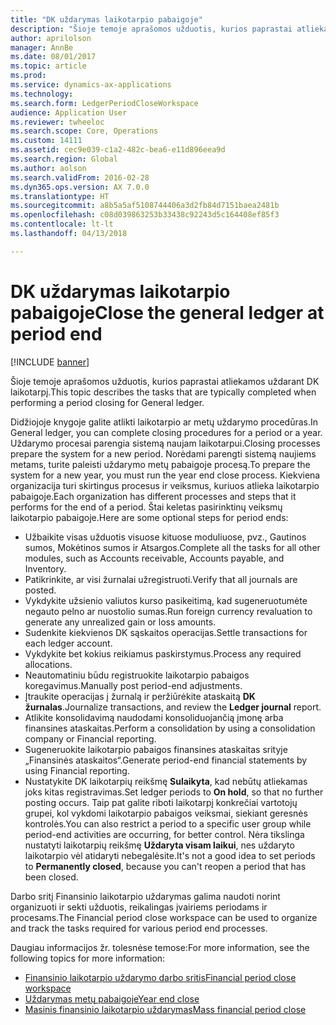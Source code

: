 ```yaml
---
title: "DK uždarymas laikotarpio pabaigoje"
description: "Šioje temoje aprašomos užduotis, kurios paprastai atliekamos uždarant DK laikotarpį."
author: aprilolson
manager: AnnBe
ms.date: 08/01/2017
ms.topic: article
ms.prod: 
ms.service: dynamics-ax-applications
ms.technology: 
ms.search.form: LedgerPeriodCloseWorkspace
audience: Application User
ms.reviewer: twheeloc
ms.search.scope: Core, Operations
ms.custom: 14111
ms.assetid: cec9e039-c1a2-482c-bea6-e11d896eea9d
ms.search.region: Global
ms.author: aolson
ms.search.validFrom: 2016-02-28
ms.dyn365.ops.version: AX 7.0.0
ms.translationtype: HT
ms.sourcegitcommit: a8b5a5af5108744406a3d2fb84d7151baea2481b
ms.openlocfilehash: c08d039863253b33438c92243d5c164408ef85f3
ms.contentlocale: lt-lt
ms.lasthandoff: 04/13/2018

---
```


# <a name="close-the-general-ledger-at-period-end"></a><span data-ttu-id="189d5-103">DK uždarymas laikotarpio pabaigoje</span><span class="sxs-lookup"><span data-stu-id="189d5-103">Close the general ledger at period end</span></span>

[!INCLUDE [banner](../includes/banner.md)]

<span data-ttu-id="189d5-104">Šioje temoje aprašomos užduotis, kurios paprastai atliekamos uždarant DK laikotarpį.</span><span class="sxs-lookup"><span data-stu-id="189d5-104">This topic describes the tasks that are typically completed when performing a period closing for General ledger.</span></span> 

<span data-ttu-id="189d5-105">Didžiojoje knygoje galite atlikti laikotarpio ar metų uždarymo procedūras.</span><span class="sxs-lookup"><span data-stu-id="189d5-105">In General ledger, you can complete closing procedures for a period or a year.</span></span> <span data-ttu-id="189d5-106">Uždarymo procesai parengia sistemą naujam laikotarpui.</span><span class="sxs-lookup"><span data-stu-id="189d5-106">Closing processes prepare the system for a new period.</span></span> <span data-ttu-id="189d5-107">Norėdami parengti sistemą naujiems metams, turite paleisti uždarymo metų pabaigoje procesą.</span><span class="sxs-lookup"><span data-stu-id="189d5-107">To prepare the system for a new year, you must run the year end close process.</span></span> <span data-ttu-id="189d5-108">Kiekviena organizacija turi skirtingus procesus ir veiksmus, kuriuos atlieka laikotarpio pabaigoje.</span><span class="sxs-lookup"><span data-stu-id="189d5-108">Each organization has different processes and steps that it performs for the end of a period.</span></span> <span data-ttu-id="189d5-109">Štai keletas pasirinktinų veiksmų laikotarpio pabaigoje.</span><span class="sxs-lookup"><span data-stu-id="189d5-109">Here are some optional steps for period ends:</span></span>

-   <span data-ttu-id="189d5-110">Užbaikite visas užduotis visuose kituose moduliuose, pvz., Gautinos sumos, Mokėtinos sumos ir Atsargos.</span><span class="sxs-lookup"><span data-stu-id="189d5-110">Complete all the tasks for all other modules, such as Accounts receivable, Accounts payable, and Inventory.</span></span>
-   <span data-ttu-id="189d5-111">Patikrinkite, ar visi žurnalai užregistruoti.</span><span class="sxs-lookup"><span data-stu-id="189d5-111">Verify that all journals are posted.</span></span>
-   <span data-ttu-id="189d5-112">Vykdykite užsienio valiutos kurso pasikeitimą, kad sugeneruotumėte negauto pelno ar nuostolio sumas.</span><span class="sxs-lookup"><span data-stu-id="189d5-112">Run foreign currency revaluation to generate any unrealized gain or loss amounts.</span></span>
-   <span data-ttu-id="189d5-113">Sudenkite kiekvienos DK sąskaitos operacijas.</span><span class="sxs-lookup"><span data-stu-id="189d5-113">Settle transactions for each ledger account.</span></span>
-   <span data-ttu-id="189d5-114">Vykdykite bet kokius reikiamus paskirstymus.</span><span class="sxs-lookup"><span data-stu-id="189d5-114">Process any required allocations.</span></span>
-   <span data-ttu-id="189d5-115">Neautomatiniu būdu registruokite laikotarpio pabaigos koregavimus.</span><span class="sxs-lookup"><span data-stu-id="189d5-115">Manually post period-end adjustments.</span></span>
-   <span data-ttu-id="189d5-116">Įtraukite operacijas į žurnalą ir peržiūrėkite ataskaitą **DK žurnalas**.</span><span class="sxs-lookup"><span data-stu-id="189d5-116">Journalize transactions, and review the **Ledger journal** report.</span></span>
-   <span data-ttu-id="189d5-117">Atlikite konsolidavimą naudodami konsoliduojančią įmonę arba finansines ataskaitas.</span><span class="sxs-lookup"><span data-stu-id="189d5-117">Perform a consolidation by using a consolidation company or Financial reporting.</span></span>
-   <span data-ttu-id="189d5-118">Sugeneruokite laikotarpio pabaigos finansines ataskaitas srityje „Finansinės ataskaitos“.</span><span class="sxs-lookup"><span data-stu-id="189d5-118">Generate period-end financial statements by using Financial reporting.</span></span>
-   <span data-ttu-id="189d5-119">Nustatykite DK laikotarpių reikšmę **Sulaikyta**, kad nebūtų atliekamas joks kitas registravimas.</span><span class="sxs-lookup"><span data-stu-id="189d5-119">Set ledger periods to **On hold**, so that no further posting occurs.</span></span> <span data-ttu-id="189d5-120">Taip pat galite riboti laikotarpį konkrečiai vartotojų grupei, kol vykdomi laikotarpio pabaigos veiksmai, siekiant geresnės kontrolės.</span><span class="sxs-lookup"><span data-stu-id="189d5-120">You can also restrict a period to a specific user group while period-end activities are occurring, for better control.</span></span> <span data-ttu-id="189d5-121">Nėra tikslinga nustatyti laikotarpių reikšmę **Uždaryta visam laikui**, nes uždaryto laikotarpio vėl atidaryti nebegalėsite.</span><span class="sxs-lookup"><span data-stu-id="189d5-121">It's not a good idea to set periods to **Permanently closed**, because you can't reopen a period that has been closed.</span></span>

<span data-ttu-id="189d5-122">Darbo sritį Finansinio laikotarpio uždarymas galima naudoti norint organizuoti ir sekti užduotis, reikalingas įvairiems periodams ir procesams.</span><span class="sxs-lookup"><span data-stu-id="189d5-122">The Financial period close workspace can be used to organize and track the tasks required for various period end processes.</span></span> 


<span data-ttu-id="189d5-123">Daugiau informacijos žr. tolesnėse temose:</span><span class="sxs-lookup"><span data-stu-id="189d5-123">For more information, see the following topics for more information:</span></span>
- [<span data-ttu-id="189d5-124">Finansinio laikotarpio uždarymo darbo sritis</span><span class="sxs-lookup"><span data-stu-id="189d5-124">Financial period close workspace</span></span>](financial-period-close-workspace.md) 
- [<span data-ttu-id="189d5-125">Uždarymas metų pabaigoje</span><span class="sxs-lookup"><span data-stu-id="189d5-125">Year end close</span></span>](Year-end-close.md)  
- [<span data-ttu-id="189d5-126">Masinis finansinio laikotarpio uždarymas</span><span class="sxs-lookup"><span data-stu-id="189d5-126">Mass financial period close</span></span>](tasks/mass-financial-period-close.md)





